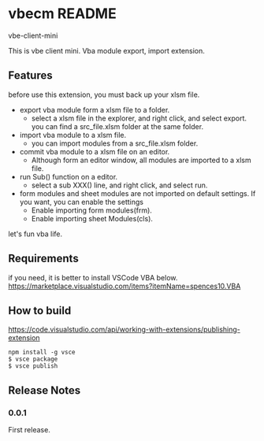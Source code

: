 # vbecm README

vbe-client-mini

This is vbe client mini.
Vba module export, import extension.

## Features

before use this extension, you must back up your xlsm file.

* export vba module form a xlsm file to a folder.
  * select a xlsm file in the explorer, and right click, and select export.
  you can find a src_file.xlsm folder at the same folder.
* import vba module to a xlsm file.
  * you can import modules from a src_file.xlsm folder.
* commit vba module to a xlsm file on an editor.
  * Although form an editor window, all modules are imported to a xlsm file.
* run Sub() function on a editor.
  * select a sub XXX() line, and right click, and select run.
* form modules and sheet modules are not imported on default settings. If you want, you can enable the settings
  * Enable importing form modules(frm).
  * Enable importing sheet Modules(cls). 

let's fun vba life.


## Requirements

if you need, it is better to install VSCode VBA below.
https://marketplace.visualstudio.com/items?itemName=spences10.VBA


## How to build

https://code.visualstudio.com/api/working-with-extensions/publishing-extension

```
npm install -g vsce
$ vsce package
$ vsce publish
```

## Release Notes

### 0.0.1

First release.